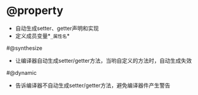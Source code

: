 # @property

- 自动生成setter、getter声明和实现
- 定义成员变量*`_属性名`*

#@synthesize
- 让编译器自动生成setter/getter方法，当哟自定义的方法时，自动生成失效

#@dynamic
- 告诉编译器不自动生成setter/getter方法，避免编译器件产生警告

